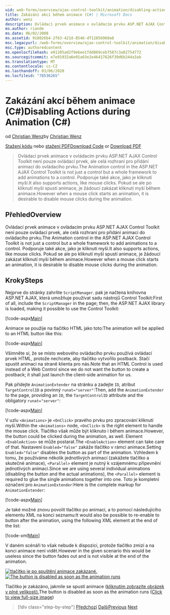 ```yaml
---
uid: web-forms/overview/ajax-control-toolkit/animation/disabling-actions-during-animation-cs
title: Zakázání akcí během animace (C#) | Microsoft Docs
author: wenz
description: Ovládací prvek animace v ovládacím prvku ASP.NET AJAX Control Toolkit není pouze ovládací prvek, ale celá rozhraní pro přidání animací do ovládacího prvku. Také podporuje akci...
ms.author: riande
ms.date: 06/02/2008
ms.assetid: 918026b4-2f63-421d-8546-df12856960a8
msc.legacyurl: /web-forms/overview/ajax-control-toolkit/animation/disabling-actions-during-animation-cs
msc.type: authoredcontent
ms.openlocfilehash: e91205ad2f9e6ee1fdd869ceb7587c3a82754772
ms.sourcegitcommit: e7e91932a6e91a63e2e46417626f39d6b244a3ab
ms.translationtype: MT
ms.contentlocale: cs-CZ
ms.lasthandoff: 03/06/2020
ms.locfileid: "78536265"
---
```

# <a name="disabling-actions-during-animation-c"></a><span data-ttu-id="c7deb-104">Zakázání akcí během animace (C#)</span><span class="sxs-lookup"><span data-stu-id="c7deb-104">Disabling Actions during Animation (C#)</span></span>

<span data-ttu-id="c7deb-105">od [Christian Wenz](https://github.com/wenz)</span><span class="sxs-lookup"><span data-stu-id="c7deb-105">by [Christian Wenz](https://github.com/wenz)</span></span>

<span data-ttu-id="c7deb-106">[Stažení kódu](https://download.microsoft.com/download/f/9/a/f9a26acd-8df4-4484-8a18-199e4598f411/Animation7.cs.zip) nebo [stažení PDF](https://download.microsoft.com/download/6/7/1/6718d452-ff89-4d3f-a90e-c74ec2d636a3/animation7CS.pdf)</span><span class="sxs-lookup"><span data-stu-id="c7deb-106">[Download Code](https://download.microsoft.com/download/f/9/a/f9a26acd-8df4-4484-8a18-199e4598f411/Animation7.cs.zip) or [Download PDF](https://download.microsoft.com/download/6/7/1/6718d452-ff89-4d3f-a90e-c74ec2d636a3/animation7CS.pdf)</span></span>

> <span data-ttu-id="c7deb-107">Ovládací prvek animace v ovládacím prvku ASP.NET AJAX Control Toolkit není pouze ovládací prvek, ale celá rozhraní pro přidání animací do ovládacího prvku.</span><span class="sxs-lookup"><span data-stu-id="c7deb-107">The Animation control in the ASP.NET AJAX Control Toolkit is not just a control but a whole framework to add animations to a control.</span></span> <span data-ttu-id="c7deb-108">Podporuje také akce, jako je kliknutí myší.</span><span class="sxs-lookup"><span data-stu-id="c7deb-108">It also supports actions, like mouse clicks.</span></span> <span data-ttu-id="c7deb-109">Pokud se ale po kliknutí myší spustí animace, je žádoucí zakázat kliknutí myší během animace.</span><span class="sxs-lookup"><span data-stu-id="c7deb-109">However when a mouse click starts an animation, it is desirable to disable mouse clicks during the animation.</span></span>

## <a name="overview"></a><span data-ttu-id="c7deb-110">Přehled</span><span class="sxs-lookup"><span data-stu-id="c7deb-110">Overview</span></span>

<span data-ttu-id="c7deb-111">Ovládací prvek animace v ovládacím prvku ASP.NET AJAX Control Toolkit není pouze ovládací prvek, ale celá rozhraní pro přidání animací do ovládacího prvku.</span><span class="sxs-lookup"><span data-stu-id="c7deb-111">The Animation control in the ASP.NET AJAX Control Toolkit is not just a control but a whole framework to add animations to a control.</span></span> <span data-ttu-id="c7deb-112">Podporuje také akce, jako je kliknutí myší.</span><span class="sxs-lookup"><span data-stu-id="c7deb-112">It also supports actions, like mouse clicks.</span></span> <span data-ttu-id="c7deb-113">Pokud se ale po kliknutí myší spustí animace, je žádoucí zakázat kliknutí myší během animace.</span><span class="sxs-lookup"><span data-stu-id="c7deb-113">However when a mouse click starts an animation, it is desirable to disable mouse clicks during the animation.</span></span>

## <a name="steps"></a><span data-ttu-id="c7deb-114">Kroky</span><span class="sxs-lookup"><span data-stu-id="c7deb-114">Steps</span></span>

<span data-ttu-id="c7deb-115">Nejprve do stránky zahrňte `ScriptManager`. pak je načtena knihovna ASP.NET AJAX, která umožňuje používat sadu nástrojů Control Toolkit:</span><span class="sxs-lookup"><span data-stu-id="c7deb-115">First of all, include the `ScriptManager` in the page; then, the ASP.NET AJAX library is loaded, making it possible to use the Control Toolkit:</span></span>

[!code-aspx[Main](disabling-actions-during-animation-cs/samples/sample1.aspx)]

<span data-ttu-id="c7deb-116">Animace se použije na tlačítko HTML jako toto:</span><span class="sxs-lookup"><span data-stu-id="c7deb-116">The animation will be applied to an HTML button like this:</span></span>

[!code-aspx[Main](disabling-actions-during-animation-cs/samples/sample2.aspx)]

<span data-ttu-id="c7deb-117">Všimněte si, že se místo webového ovládacího prvku používá ovládací prvek HTML, protože nechcete, aby tlačítko vytvořilo postback. Stačí spustit animaci na straně klienta pro nás.</span><span class="sxs-lookup"><span data-stu-id="c7deb-117">Note that an HTML Control is used instead of a Web Control since we do not want the button to create a postback; it shall just launch the client-side animation for us.</span></span>

<span data-ttu-id="c7deb-118">Pak přidejte `AnimationExtender` na stránku a zadejte `ID`, atribut `TargetControlID` a povinný `runat="server"`:</span><span class="sxs-lookup"><span data-stu-id="c7deb-118">Then, add the `AnimationExtender` to the page, providing an `ID`, the `TargetControlID` attribute and the obligatory `runat="server"`:</span></span>

[!code-aspx[Main](disabling-actions-during-animation-cs/samples/sample3.aspx)]

<span data-ttu-id="c7deb-119">V uzlu `<Animations>` je `<OnClick>` pravého prvku pro zpracování kliknutí myší.</span><span class="sxs-lookup"><span data-stu-id="c7deb-119">Within the `<Animations>` node, `<OnClick>` is the right element to handle the mouse click.</span></span> <span data-ttu-id="c7deb-120">Tlačítko však může být kliknuto i během animace.</span><span class="sxs-lookup"><span data-stu-id="c7deb-120">However, the button could be clicked during the animation, as well.</span></span> <span data-ttu-id="c7deb-121">Element `<EnableAction>` se může postarat.</span><span class="sxs-lookup"><span data-stu-id="c7deb-121">The `<EnableAction>` element can take care of that.</span></span> <span data-ttu-id="c7deb-122">Nastavení `Enabled="false"` zakáže tlačítko v rámci animace.</span><span class="sxs-lookup"><span data-stu-id="c7deb-122">Setting `Enabled="false"` disables the button as part of the animation.</span></span> <span data-ttu-id="c7deb-123">Vzhledem k tomu, že používáme několik jednotlivých animací (zakážete tlačítko a skutečné animace), `<Parallel>` element je nutný k vzájemnému připevnění jednotlivých animací.</span><span class="sxs-lookup"><span data-stu-id="c7deb-123">Since we are using several individual animations (disabling the button and the actual animations), the `<Parallel>` element is required to glue the single animations together into one.</span></span> <span data-ttu-id="c7deb-124">Toto je kompletní označení pro `AnimationExtender`:</span><span class="sxs-lookup"><span data-stu-id="c7deb-124">Here is the complete markup for `AnimationExtender`:</span></span>

[!code-aspx[Main](disabling-actions-during-animation-cs/samples/sample4.aspx)]

<span data-ttu-id="c7deb-125">Je také možné znovu povolit tlačítko po animaci, a to pomocí následujícího elementu XML na konci seznamu:</span><span class="sxs-lookup"><span data-stu-id="c7deb-125">It would also be possible to re-enable to button after the animation, using the following XML element at the end of the list:</span></span>

[!code-xml[Main](disabling-actions-during-animation-cs/samples/sample5.xml)]

<span data-ttu-id="c7deb-126">V daném scénáři to však nebude k dispozici, protože tlačítko zmizí a na konci animace není vidět.</span><span class="sxs-lookup"><span data-stu-id="c7deb-126">However in the given scenario this would be useless since the button fades out and is not visible at the end of the animation.</span></span>

<span data-ttu-id="c7deb-127">[![tlačítko je po spuštění animace zakázané.](disabling-actions-during-animation-cs/_static/image2.png)](disabling-actions-during-animation-cs/_static/image1.png)</span><span class="sxs-lookup"><span data-stu-id="c7deb-127">[![The button is disabled as soon as the animation runs](disabling-actions-during-animation-cs/_static/image2.png)](disabling-actions-during-animation-cs/_static/image1.png)</span></span>

<span data-ttu-id="c7deb-128">Tlačítko je zakázáno, jakmile se spustí animace ([kliknutím zobrazíte obrázek v plné velikosti).](disabling-actions-during-animation-cs/_static/image3.png)</span><span class="sxs-lookup"><span data-stu-id="c7deb-128">The button is disabled as soon as the animation runs ([Click to view full-size image](disabling-actions-during-animation-cs/_static/image3.png))</span></span>

> [!div class="step-by-step"]
> <span data-ttu-id="c7deb-129">[Předchozí](animating-in-response-to-user-interaction-cs.md)
> [Další](triggering-an-animation-in-another-control-cs.md)</span><span class="sxs-lookup"><span data-stu-id="c7deb-129">[Previous](animating-in-response-to-user-interaction-cs.md)
[Next](triggering-an-animation-in-another-control-cs.md)</span></span>
